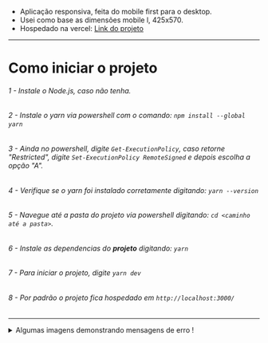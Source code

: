 - Aplicação responsiva, feita do mobile first para o desktop.
- Usei como base as dimensões mobile l, 425x570.
- Hospedado na vercel: 
[Link do projeto](https://front-end-challenge-weslleysor.vercel.app/)

****
# Como iniciar o projeto

###### 1 - Instale o Node.js, caso não tenha.
###### 2 - Instale o yarn via powershell com o comando: `npm install --global yarn`
###### 3 - Ainda no powershell, digite `Get-ExecutionPolicy`, caso retorne "Restricted", digite `Set-ExecutionPolicy RemoteSigned` e depois escolha a opção "A".
###### 4 - Verifique se o yarn foi instalado corretamente digitando: `yarn --version`
###### 5 - Navegue até a pasta do projeto via powershell digitando: `cd <caminho até a pasta>`.
###### 6 - Instale as dependencias do **projeto** digitando: `yarn`
###### 7 - Para iniciar o projeto, digite `yarn dev`
###### 8 - Por padrão o projeto fica hospedado em `http://localhost:3000/`

****
<details>
  <summary>Algumas imagens demonstrando mensagens de erro !</summary>
  
  ###### Veículo já esta estacionado:
  ![Veículo já esta estacionado](./.github/vehicleIn.png)

  ###### Veículo já esta pago:
  ![Veículo já esta pago](./.github/pago.png)

  ###### Veículo já saiu:
  ![Veículo já saiu](./.github/saiu.png)

  ###### Placa inválida:
  ![Placa inválida](./.github/invalid.png)

  ###### Veículo nunca entrou nesse estacionamento:
  ![Veículo nunca entrou nesse estacionamento](./.github/nohistory.png)  
</details>